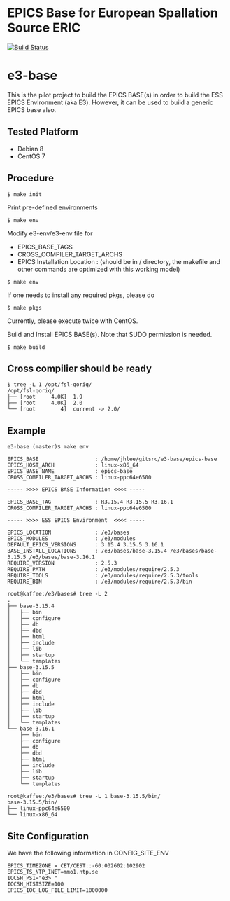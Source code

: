 EPICS Base for European Spallation Source ERIC
=================

[![Build Status](https://travis-ci.org/icshwi/e3-base.svg?branch=target_path_test)](https://travis-ci.org/icshwi/e3-base)

# e3-base

This is the pilot project to build the EPICS BASE(s) in order to build the ESS EPICS Environment (aka E3). However, it can be used to build a generic EPICS base also. 


## Tested Platform

* Debian 8
* CentOS 7

## Procedure


```
$ make init
```

Print pre-defined environments
```
$ make env
```

Modify e3-env/e3-env file for
* EPICS_BASE_TAGS
* CROSS_COMPILER_TARGET_ARCHS
* EPICS Installation Location : (should be in / directory, the makefile and other commands are optimized with this working model)

```
$ make env
```

If one needs to install any required pkgs, please do
```
$ make pkgs
```
Currently, please execute twice with CentOS.

Build and Install EPICS BASE(s). Note that SUDO permission is needed.

```
$ make build
```

## Cross compilier should be ready
```
$ tree -L 1 /opt/fsl-qoriq/
/opt/fsl-qoriq/
├── [root     4.0K]  1.9
├── [root     4.0K]  2.0
└── [root        4]  current -> 2.0/
```


## Example

```
e3-base (master)$ make env

EPICS_BASE                  : /home/jhlee/gitsrc/e3-base/epics-base
EPICS_HOST_ARCH             : linux-x86_64
EPICS_BASE_NAME             : epics-base
CROSS_COMPILER_TARGET_ARCHS : linux-ppc64e6500

----- >>>> EPICS BASE Information <<<< -----

EPICS_BASE_TAG              : R3.15.4 R3.15.5 R3.16.1
CROSS_COMPILER_TARGET_ARCHS : linux-ppc64e6500

----- >>>> ESS EPICS Environment  <<<< -----

EPICS_LOCATION              : /e3/bases
EPICS_MODULES               : /e3/modules
DEFAULT_EPICS_VERSIONS      : 3.15.4 3.15.5 3.16.1
BASE_INSTALL_LOCATIONS      : /e3/bases/base-3.15.4 /e3/bases/base-3.15.5 /e3/bases/base-3.16.1
REQUIRE_VERSION             : 2.5.3
REQUIRE_PATH                : /e3/modules/require/2.5.3
REQUIRE_TOOLS               : /e3/modules/require/2.5.3/tools
REQUIRE_BIN                 : /e3/modules/require/2.5.3/bin
```


```
root@kaffee:/e3/bases# tree -L 2
.
├── base-3.15.4
│   ├── bin
│   ├── configure
│   ├── db
│   ├── dbd
│   ├── html
│   ├── include
│   ├── lib
│   ├── startup
│   └── templates
├── base-3.15.5
│   ├── bin
│   ├── configure
│   ├── db
│   ├── dbd
│   ├── html
│   ├── include
│   ├── lib
│   ├── startup
│   └── templates
└── base-3.16.1
    ├── bin
    ├── configure
    ├── db
    ├── dbd
    ├── html
    ├── include
    ├── lib
    ├── startup
    └── templates
	
root@kaffee:/e3/bases# tree -L 1 base-3.15.5/bin/
base-3.15.5/bin/
├── linux-ppc64e6500
└── linux-x86_64

```

## Site Configuration
We have the following information in CONFIG_SITE_ENV

```
EPICS_TIMEZONE = CET/CEST::-60:032602:102902
EPICS_TS_NTP_INET=mmo1.ntp.se
IOCSH_PS1="e3> "
IOCSH_HISTSIZE=100
EPICS_IOC_LOG_FILE_LIMIT=1000000
```
